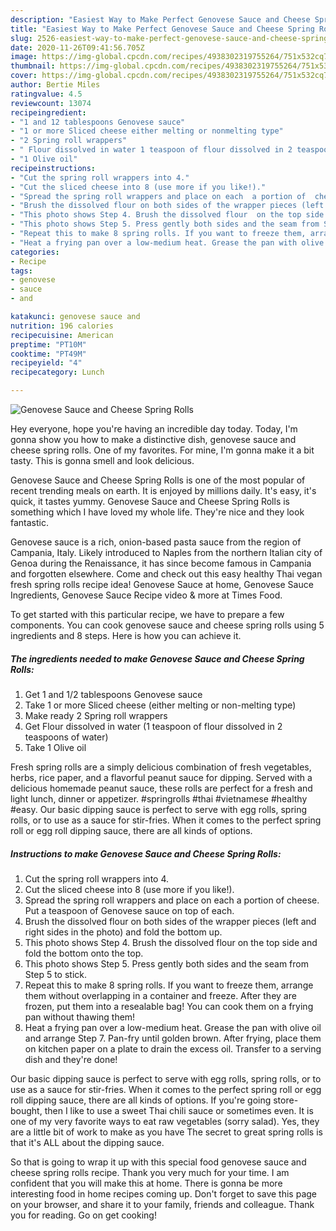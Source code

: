 ```yaml
---
description: "Easiest Way to Make Perfect Genovese Sauce and Cheese Spring Rolls"
title: "Easiest Way to Make Perfect Genovese Sauce and Cheese Spring Rolls"
slug: 2526-easiest-way-to-make-perfect-genovese-sauce-and-cheese-spring-rolls
date: 2020-11-26T09:41:56.705Z
image: https://img-global.cpcdn.com/recipes/4938302319755264/751x532cq70/genovese-sauce-and-cheese-spring-rolls-recipe-main-photo.jpg
thumbnail: https://img-global.cpcdn.com/recipes/4938302319755264/751x532cq70/genovese-sauce-and-cheese-spring-rolls-recipe-main-photo.jpg
cover: https://img-global.cpcdn.com/recipes/4938302319755264/751x532cq70/genovese-sauce-and-cheese-spring-rolls-recipe-main-photo.jpg
author: Bertie Miles
ratingvalue: 4.5
reviewcount: 13074
recipeingredient:
- "1 and 12 tablespoons Genovese sauce"
- "1 or more Sliced cheese either melting or nonmelting type"
- "2 Spring roll wrappers"
- " Flour dissolved in water 1 teaspoon of flour dissolved in 2 teaspoons of water"
- "1 Olive oil"
recipeinstructions:
- "Cut the spring roll wrappers into 4."
- "Cut the sliced cheese into 8 (use more if you like!)."
- "Spread the spring roll wrappers and place on each  a portion of  cheese. Put a teaspoon of Genovese sauce on top of each."
- "Brush the dissolved flour on both sides of the wrapper pieces (left and right sides in the photo) and fold the bottom up."
- "This photo shows Step 4. Brush the dissolved flour  on the top side and fold the bottom onto the top."
- "This photo shows Step 5. Press gently both sides and the seam from Step 5 to stick."
- "Repeat this to make 8 spring rolls. If you want to freeze them, arrange them without overlapping in a container and freeze. After they are frozen, put them into a resealable bag! You can cook them on a frying pan without thawing them!"
- "Heat a frying pan over a low-medium heat. Grease the pan with olive oil and arrange Step 7. Pan-fry until golden brown. After frying, place them on kitchen paper on a plate to drain the excess oil. Transfer to a serving dish and they&#39;re done!"
categories:
- Recipe
tags:
- genovese
- sauce
- and

katakunci: genovese sauce and 
nutrition: 196 calories
recipecuisine: American
preptime: "PT10M"
cooktime: "PT49M"
recipeyield: "4"
recipecategory: Lunch

---
```



![Genovese Sauce and Cheese Spring Rolls](https://img-global.cpcdn.com/recipes/4938302319755264/751x532cq70/genovese-sauce-and-cheese-spring-rolls-recipe-main-photo.jpg)

Hey everyone, hope you're having an incredible day today. Today, I'm gonna show you how to make a distinctive dish, genovese sauce and cheese spring rolls. One of my favorites. For mine, I'm gonna make it a bit tasty. This is gonna smell and look delicious.

Genovese Sauce and Cheese Spring Rolls is one of the most popular of recent trending meals on earth. It is enjoyed by millions daily. It's easy, it's quick, it tastes yummy. Genovese Sauce and Cheese Spring Rolls is something which I have loved my whole life. They're nice and they look fantastic.

Genovese sauce is a rich, onion-based pasta sauce from the region of Campania, Italy. Likely introduced to Naples from the northern Italian city of Genoa during the Renaissance, it has since become famous in Campania and forgotten elsewhere. Come and check out this easy healthy Thai vegan fresh spring rolls recipe idea! Genovese Sauce at home, Genovese Sauce Ingredients, Genovese Sauce Recipe video &amp; more at Times Food.


To get started with this particular recipe, we have to prepare a few components. You can cook genovese sauce and cheese spring rolls using 5 ingredients and 8 steps. Here is how you can achieve it.

<!--inarticleads1-->

##### The ingredients needed to make Genovese Sauce and Cheese Spring Rolls:

1. Get 1 and 1/2 tablespoons Genovese sauce
1. Take 1 or more Sliced cheese (either melting or non-melting type)
1. Make ready 2 Spring roll wrappers
1. Get  Flour dissolved in water (1 teaspoon of flour dissolved in 2 teaspoons of water)
1. Take 1 Olive oil


Fresh spring rolls are a simply delicious combination of fresh vegetables, herbs, rice paper, and a flavorful peanut sauce for dipping. Served with a delicious homemade peanut sauce, these rolls are perfect for a fresh and light lunch, dinner or appetizer. #springrolls #thai #vietnamese #healthy #easy. Our basic dipping sauce is perfect to serve with egg rolls, spring rolls, or to use as a sauce for stir-fries. When it comes to the perfect spring roll or egg roll dipping sauce, there are all kinds of options. 

<!--inarticleads2-->

##### Instructions to make Genovese Sauce and Cheese Spring Rolls:

1. Cut the spring roll wrappers into 4.
1. Cut the sliced cheese into 8 (use more if you like!).
1. Spread the spring roll wrappers and place on each  a portion of  cheese. Put a teaspoon of Genovese sauce on top of each.
1. Brush the dissolved flour on both sides of the wrapper pieces (left and right sides in the photo) and fold the bottom up.
1. This photo shows Step 4. Brush the dissolved flour  on the top side and fold the bottom onto the top.
1. This photo shows Step 5. Press gently both sides and the seam from Step 5 to stick.
1. Repeat this to make 8 spring rolls. If you want to freeze them, arrange them without overlapping in a container and freeze. After they are frozen, put them into a resealable bag! You can cook them on a frying pan without thawing them!
1. Heat a frying pan over a low-medium heat. Grease the pan with olive oil and arrange Step 7. Pan-fry until golden brown. After frying, place them on kitchen paper on a plate to drain the excess oil. Transfer to a serving dish and they&#39;re done!


Our basic dipping sauce is perfect to serve with egg rolls, spring rolls, or to use as a sauce for stir-fries. When it comes to the perfect spring roll or egg roll dipping sauce, there are all kinds of options. If you&#39;re going store-bought, then I like to use a sweet Thai chili sauce or sometimes even. It is one of my very favorite ways to eat raw vegetables (sorry salad). Yes, they are a little bit of work to make as you have The secret to great spring rolls is that it&#39;s ALL about the dipping sauce. 

So that is going to wrap it up with this special food genovese sauce and cheese spring rolls recipe. Thank you very much for your time. I am confident that you will make this at home. There is gonna be more interesting food in home recipes coming up. Don't forget to save this page on your browser, and share it to your family, friends and colleague. Thank you for reading. Go on get cooking!
